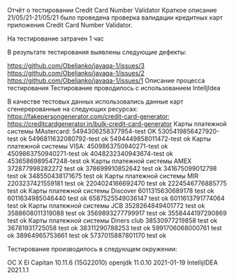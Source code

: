 Отчёт о тестировании Credit Card Number Validator
Краткое описание
21/05/21-21/05/21  было проведена проверка валидации кредитных карт приложения Credit Card Number Validator.

На тестирование затрачен 1 час

В результате тестирования выявлены следующие дефекты:

https://github.com/Obelianko/javaqa-1/issues/3
https://github.com/Obelianko/javaqa-1/issues/2
https://github.com/Obelianko/javaqa-1/issues/1
Описание процесса тестирования
Тестирование проводилось с использованием IntelljIdea

В качестве тестовых данных использовались данные карт сгенерерованные на следующих ресурсах: https://fakepersongenerator.com/credit-card-generator; https://creditcardgenerator.in/bulk-credit-card-generator
Карты платежной системы MAstercard:
5494306258377954-test OK
5305419856427920-test ok
5496811632080792-test ok
5494449858011472-test ok
Карты платежной системы VISA:
4509863750940271-test ok
4509863750940271-test ok
4048232340943674-test ok
4536586989547248-test ok
Карты платежной системы AMEX
372877998282272 test ok
378699910852642 test ok
341675099012798 test ok
348550438171675 test ok
Карты платежной системы MIR
2203237421559181 test ok
2204024166692470 test ok
2224546776885775 test ok
Карты платежной системы Discover
6011315630689178 test ok
6011634985046440 test ok
6587525549036147 test ok
6011613791774064 test ok
Карты платежной системы JCB
3528264849401772 test ok
3588608011319088 test ok
3569893277799917 test ok
3558444197290869 test ok
Карты платежной системы Diners club
38530977219858 test ok
36781931725058 test ok
38311290788253 test ok
5991706068000761 test ok
38964965753661 test ok 
5737015887801170 test ok

Тестирование производилось в следующем окружении:

OC X El Capitan 10.11.6 (15G22010)
openjdk 11.0.10 2021-01-19
IntellijIDEA 2021.1.1

